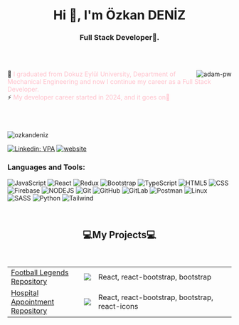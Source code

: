 <h1 align="center">Hi 👋, I'm Özkan DENİZ</h1>
<h3 align="center">Full Stack Developer🌟.</h3>

<br>

<br>

<p><img align="right" src="https://github.com/Adam-pw/Adam-pw/blob/main/animation_500_kxa883sd.gif" alt="adam-pw" /></p>


🌱<font color="pink"> I graduated from Dokuz Eylül University, Department of Mechanical Engineering and now I continue my career as a Full Stack Developer.</font>
</br>
⚡ <font color="pink"> My developer career started in 2024, and it goes on🚀 </font>




<br>
<br>


<p align="left"> <img src="https://komarev.com/ghpvc/?username=OzkanDeniz&label=Profile%20views&color=0e75b6&style=flat"  alt="ozkandeniz" /> </p>

[![Linkedin: VPA](https://img.shields.io/badge/linkedin-%230077B5.svg?&style=for-the-badge&logo=linkedin&logoColor=white)](https://www.linkedin.com/in/özkan-deniz-a6845b196/)
[![website](https://img.shields.io/badge/gmail-f1f2f6.svg?&style=for-the-badge&logo=gmail&logoColor=red)](mailto:ozkandnz09@gmail.com)

<h3 align="left">Languages and Tools:</h3>

![JavaScript](https://img.shields.io/badge/JavaScript%20-gray?style=for-the-badge&logo=javascript)
![React](https://img.shields.io/badge/reactjs-61DAFB.svg?style=for-the-badge&logo=react&logoColor=black)
![Redux](https://img.shields.io/badge/redux-764ABC.svg?style=for-the-badge&logo=redux&logoColor=white)
![Bootstrap](https://img.shields.io/badge/bootstrap-7952B3.svg?style=for-the-badge&logo=bootstrap&logoColor=white)
![TypeScript](https://img.shields.io/badge/typescript-3178C6.svg?style=for-the-badge&logo=typescript&logoColor=white)
![HTML5](https://img.shields.io/badge/html-E34F26.svg?style=for-the-badge&logo=html5&logoColor=white)
![CSS](https://img.shields.io/badge/css-blue.svg?style=for-the-badge&logo=css3&logoColor=white)
![Firebase](https://img.shields.io/badge/firebase-FFCA28.svg?style=for-the-badge&logo=firebase&logoColor=black)
![NODEJS](https://img.shields.io/badge/node.js-339933.svg?style=for-the-badge&logo=nodedotjs&logoColor=white)
![Git](https://img.shields.io/badge/git-F05032.svg?style=for-the-badge&logo=git&logoColor=white)
![GitHub](https://img.shields.io/badge/github-181717.svg?style=for-the-badge&logo=github&logoColor=white)
![GitLab](https://img.shields.io/badge/gitlab-orange.svg?style=for-the-badge&logo=gitlab&logoColor=white)
![Postman](https://img.shields.io/badge/postman-FF6C37.svg?style=for-the-badge&logo=postman&logoColor=white)
![Linux](https://img.shields.io/badge/Linux-blue.svg?style=for-the-badge&logo=linux&logoColor=white)
![SASS](https://img.shields.io/badge/sass-pink.svg?style=for-the-badge&logo=sass&logoColor=white)
![Python](https://img.shields.io/badge/python-blue.svg?style=for-the-badge&logo=python&logoColor=white)
![Tailwind](https://img.shields.io/badge/tailwindcss-lightblue.svg?style=for-the-badge&logo=tailwindcss&logoColor=white)
 

<br>
<h2 align="center">💻My Projects💻</h2>
<br/>
<table align="center">
 <tr>
    <td>
      <a href="https://football-legends-sigma.vercel.app/" target="_blank">Football Legends</a><br/>
      <a href="https://github.com/OzkanDeniz/Football-Legends" target="_blank">Repository</a>
    </td>
    <td><img src="https://github.com/user-attachments/assets/941e486a-54d4-4607-9b05-6266d1c5928f"/></td>
    <td>React, react-bootstrap, bootstrap</td>
  </tr>
  <tr>
    <td>
      <a href="https://vercel.com/ozkans-projects-b7945145/hospital-appointment" target="_blank">Hospital Appointment</a><br/>
      <a href="https://github.com/OzkanDeniz/hospital-appointment" target="_blank">Repository</a>
    </td>
    <td><img src="https://github.com/user-attachments/assets/7e7bf41a-ff5f-4501-845a-673c0dae5dee"/></td>
    <td>React, react-bootstrap, bootstrap, react-icons</td>
  </tr>
</table>

  

  




<br>
<br>

<p></p>
      
<p></p>


